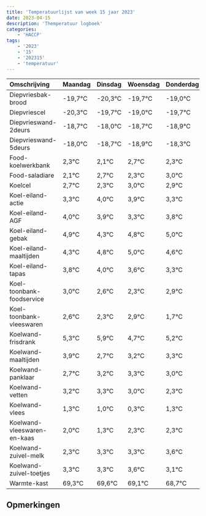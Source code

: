 ```yaml
---
title: 'Temperatuurlijst van week 15 jaar 2023'
date: 2023-04-15
description: 'Themperatuur logboek'
categories:
    - 'HACCP'
tags:
    - '2023'
    - '15'
    - '202315'
    - 'temperatuur'
---
```

|Omschrijving|Maandag|Dinsdag|Woensdag|Donderdag|Vrijdag|Zaterdag|Zondag|
|:---|:---|:---|:---|:---|:---|:---|:---|
|Diepvriesbak-brood|-19,7°C|-20,3°C|-19,7°C|-19,0°C|-19,7°C|-19,9°C| |
|Diepvriescel|-20,3°C|-19,7°C|-19,0°C|-19,7°C|-19,9°C|-19,3°C| |
|Diepvrieswand-2deurs|-18,7°C|-18,0°C|-18,7°C|-18,9°C|-18,3°C|-18,7°C| |
|Diepvrieswand-5deurs|-18,0°C|-18,7°C|-18,9°C|-18,3°C|-18,7°C|-18,0°C| |
|Food-koelwerkbank|2,3°C|2,1°C|2,7°C|2,3°C|3,0°C|2,9°C| |
|Food-saladiare|2,1°C|2,7°C|2,3°C|3,0°C|2,9°C|2,3°C| |
|Koelcel|2,7°C|2,3°C|3,0°C|2,9°C|2,3°C|2,8°C| |
|Koel-eiland-actie|3,3°C|4,0°C|3,9°C|3,3°C|3,8°C|4,0°C| |
|Koel-eiland-AGF|4,0°C|3,9°C|3,3°C|3,8°C|4,0°C|3,6°C| |
|Koel-eiland-gebak|4,9°C|4,3°C|4,8°C|5,0°C|4,6°C|4,3°C| |
|Koel-eiland-maaltijden|4,3°C|4,8°C|5,0°C|4,6°C|4,3°C|4,9°C| |
|Koel-eiland-tapas|3,8°C|4,0°C|3,6°C|3,3°C|3,9°C|2,7°C| |
|Koel-toonbank-foodservice|3,0°C|2,6°C|2,3°C|2,9°C|1,7°C|2,2°C| |
|Koel-toonbank-vleeswaren|2,6°C|2,3°C|2,9°C|1,7°C|2,2°C|2,3°C| |
|Koelwand-frisdrank|5,3°C|5,9°C|4,7°C|5,2°C|5,3°C|5,0°C| |
|Koelwand-maaltijden|3,9°C|2,7°C|3,2°C|3,3°C|3,0°C|2,3°C| |
|Koelwand-panklaar|2,7°C|3,2°C|3,3°C|3,0°C|2,3°C|3,3°C| |
|Koelwand-vetten|3,2°C|3,3°C|3,0°C|2,3°C|3,3°C|3,3°C| |
|Koelwand-vlees|1,3°C|1,0°C|0,3°C|1,3°C|1,3°C|1,6°C| |
|Koelwand-vleeswaren-en-kaas|2,0°C|1,3°C|2,3°C|2,3°C|2,6°C|2,1°C| |
|Koelwand-zuivel-melk|2,3°C|3,3°C|3,3°C|3,6°C|3,1°C|2,7°C| |
|Koelwand-zuivel-toetjes|3,3°C|3,3°C|3,6°C|3,1°C|2,7°C|3,8°C| |
|Warmte-kast|69,3°C|69,6°C|69,1°C|68,7°C|69,8°C|68,6°C| |

## Opmerkingen


